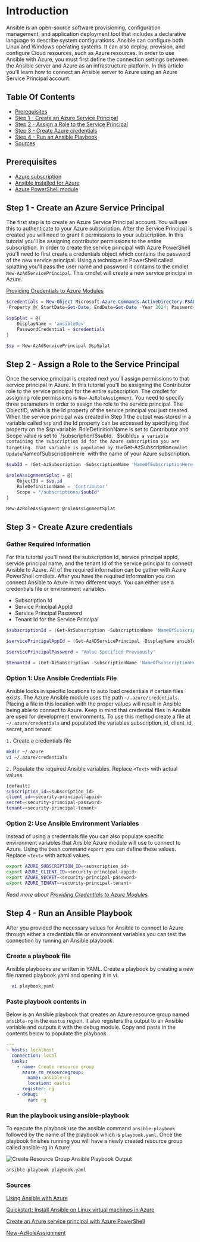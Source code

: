 # Introduction

Ansible is an open-source software provisioning, configuration management, and application deployment tool that includes a declarative language to describe system configurations. Ansible can configure both Linux and Windows operating systems. It can also deploy, provision, and configure Cloud resources, such as Azure resources. In order to use Ansible with Azure, you must first define the connection settings between the Ansible server and Azure as an infrastructure platform. In this article you'll learn how to connect an Ansible server to Azure using an Azure Service Principal account.

## Table Of Contents

* [Prerequisites](#prerequisites)
* [Step 1 - Create an Azure Service Principal](#step-1-create-an-azure-service-principal)
* [Step 2 - Assign a Role to the Service Principal](#step-2-assign-a-role-to-the-service-principal)
* [Step 3 - Create Azure credentials](#step-3-create-azure-credentials)
* [Step 4 - Run an Ansible Playbook](#step-4-run-an-ansible-playbook)
* [Sources](#sources)

## Prerequisites <a name="prerequisites"></a>

* [Azure subscription](https://azure.microsoft.com/free/?ref=microsoft.com&utm_source=microsoft.com&utm_medium=docs&utm_campaign=visualstudio)
* [Ansible installed for Azure](https://docs.microsoft.com/en-us/azure/virtual-machines/linux/ansible-install-configure?toc=%2Fazure%2Fansible%2Ftoc.json&bc=%2Fazure%2Fbread%2Ftoc.json#install-ansible-on-an-azure-linux-virtual-machine)
* [Azure PowerShell module](https://docs.microsoft.com/en-us/powershell/azure/install-az-ps?view=azps-3.1.0)

## Step 1 - Create an Azure Service Principal <a name="step-1-create-an-azure-service-principal"></a>

The first step is to create an Azure Service Principal account. You will use this to authenticate to your Azure subscription. After the Service Principal is created you will need to grant it permissions to your subscription. In this tutorial you'll be assigning contributor permissions to the entire subscription. In order to create the service principal with Azure PowerShell you'll need to first create a credentials object which contains the password of the new service principal. Using a technique in PowerShell called splatting you'll pass the user name and password it contains to the cmdlet `New-AzAdServicePrincipal`. This cmdlet will create a new service principal in Azure.

[Providing Credentials to Azure Modules](https://docs.ansible.com/ansible/latest/scenario_guides/guide_azure.html#providing-credentials-to-azure-modules)

```powershell
$credentials = New-Object Microsoft.Azure.Commands.ActiveDirectory.PSADPasswordCredential `
-Property @{ StartDate=Get-Date; EndDate=Get-Date -Year 2024; Password='EnterStrongP@ssw0rd12344321'};

$spSplat = @{
    DisplayName = 'ansibleDev'
    PasswordCredential = $credentials
}

$sp = New-AzAdServicePrincipal @spSplat
```

## Step 2 - Assign a Role to the Service Principal <a name="step-2-assign-a-role-to-the-service-principal"></a>

Once the service principal is created next you'll assign permissions to that service principal in Azure. In this tutorial you'll be assigning the Contributor role to the service principal for the entire subscription. The cmdlet for assigning role permissions is `New-AzRoleAssignment`. You need to specify three parameters in order to assign the role to the service principal. The ObjectID, which is the Id property of the service principal you just created. When the service principal was created in Step 1 the output was stored in a variable called `$sp` and the Id property can be accessed by specifying that property on the $sp variable. RoleDefinitionName is set to Contributor and Scope value is set to `/subscription/$subId`. `$subId` is a variable containing the subscription id for the Azure subscription you are targeting. That variable is populated by the `Get-AzSubscription` cmdlet. Update `NameofSubscriptionHere` with the name of your Azure subscription.

```powershell
$subId = (Get-AzSubscription -SubscriptionName 'NameOfSubscriptionHere').id

$roleAssignmentSplat = @{
    ObjectId = $sp.id
    RoleDefinitionName = 'Contributor'
    Scope = "/subscriptions/$subId"
}

New-AzRoleAssignment @roleAssignmentSplat

```

## Step 3 - Create Azure credentials <a name="step-3-create-azure-credentials"></a>

### Gather Required Information

For this tutorial you'll need the subscription Id, service principal appId, service principal name, and the tenant Id of the service principal to connect Ansible to Azure. All of the required information can be gather with Azure PowerShell cmdlets. After you have the required information you can connect Ansible to Azure in two different ways. You can either use a credentials file or environment variables.

* Subscription Id
* Service Principal AppId
* Service Principal Password
* Tenant Id for the Service Principal

```powershell
$subscriptionId = (Get-AzSubscription -SubscriptionName 'NameOfSubscriptionHere').id

$servicePrincipalAppId = (Get-AzADServicePrincipal -DisplayName ansibledev).ApplicationId

$servicePrincipalPassword = 'Value Specified Previously'

$tenantId = (Get-AzSubscription -SubscriptionName 'NameOfSubscriptionHere').TenantId
```

### Option 1: Use Ansible Credentials File

Ansible looks in specific locations to auto load credentials if certain files exists. The Azure Ansible module uses the path `~/.azure/credentials`. Placing a file in this location with the proper values will result in Ansible being able to connect to Azure. Keep in mind that credential files in Ansible are used for development environments. To use this method create a file at `~/.azure/credentials` and populated the variables subscription_id, client_id, secret, and tenant.

`1.` Create a credentials file

```bash
mkdir ~/.azure
vi ~/.azure/credentials
```

`2.` Populate the required Ansible variables. Replace `<Text>` with actual values.

```bash
[default]
subscription_id=<subscription_id>
client_id=<security-principal-appid>
secret=<security-principal-password>
tenant=<security-principal-tenant>
```

### Option 2: Use Ansible Environment Variables

Instead of using a credentials file you can also populate specific environment variables that Ansible Azure module will use to connect to Azure. Using the bash command `export` you can define these values. Replace `<Text>` with actual values.

```bash
export AZURE_SUBSCRIPTION_ID=<subscription_id>
export AZURE_CLIENT_ID=<security-principal-appid>
export AZURE_SECRET=<security-principal-password>
export AZURE_TENANT=<security-principal-tenant>
```

_Read more about [Providing Credentials to Azure Modules](https://docs.ansible.com/ansible/latest/scenario_guides/guide_azure.html#providing-credentials-to-azure-modules)._

## Step 4 - Run an Ansible Playbook <a name="step-4-run-an-ansible-playbook"></a>

After you provided the necessary values for Ansible to connect to Azure through either a credentials file or environment variables you can test the connection by running an Ansible playbook.

### Create a playbook file

Ansible playbooks are written in YAML. Create a playbook by creating a new file named playbook.yaml and opening it in vi.

```bash
  vi playbook.yaml
```

### Paste playbook contents in

Below is an Ansible playbook that creates an Azure resource group named `ansible-rg` in the `eastus` region. It also registers the output to an Ansible variable and outputs it with the debug module. Copy and paste in the contents below to populate the playbook.

```yaml
---
- hosts: localhost
  connection: local
  tasks:
    - name: Create resource group
      azure_rm_resourcegroup:
        name: ansible-rg
        location: eastus
      register: rg
    - debug:
        var: rg
```

### Run the playbook using ansible-playbook

To execute the playbook use the ansible command `ansible-playbook` followed by the name of the playbook which is `playbook.yaml`. Once the playbook finishes running you will have a newly created resource group called ansible-rg in Azure!

![Create Resource Group Ansible Playbook Output](https://thepracticaldev.s3.amazonaws.com/i/ug3q82y4ori976h29lcp.png)

```bash
ansible-playbook playbook.yaml
```

### Sources <a name="Sources"></a>

[Using Ansible with Azure](https://docs.microsoft.com/en-us/azure/ansible/ansible-overview)

[Quickstart: Install Ansible on Linux virtual machines in Azure](https://docs.microsoft.com/en-us/azure/virtual-machines/linux/ansible-install-configure?toc=%2Fazure%2Fansible%2Ftoc.json&bc=%2Fazure%2Fbread%2Ftoc.json#install-ansible-on-an-azure-linux-virtual-machine)

[Create an Azure service principal with Azure PowerShell](https://docs.microsoft.com/en-us/powershell/azure/create-azure-service-principal-azureps?view=azps-3.1.0)

[New-AzRoleAssignment](https://docs.microsoft.com/en-us/powershell/module/az.resources/new-azroleassignment?view=azps-3.1.0)
